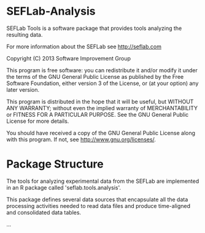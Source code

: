 SEFLab-Analysis
===============

SEFLab Tools is a software package that provides tools analyzing the resulting
data.

For more information about the SEFLab see http://seflab.com

Copyright (C) 2013  Software Improvement Group

This program is free software: you can redistribute it and/or modify
it under the terms of the GNU General Public License as published by
the Free Software Foundation, either version 3 of the License, or
(at your option) any later version.

This program is distributed in the hope that it will be useful,
but WITHOUT ANY WARRANTY; without even the implied warranty of
MERCHANTABILITY or FITNESS FOR A PARTICULAR PURPOSE.  See the
GNU General Public License for more details.

You should have received a copy of the GNU General Public License
along with this program.  If not, see <http://www.gnu.org/licenses/>.


Package Structure
=================

The tools for analyzing experimental data from the SEFLab are implemented in an
R package called 'seflab.tools.analysis'.

This package defines several data sources that encapsulate all the data
processing activities needed to read data files and produce time-aligned and
consolidated data tables.

...
